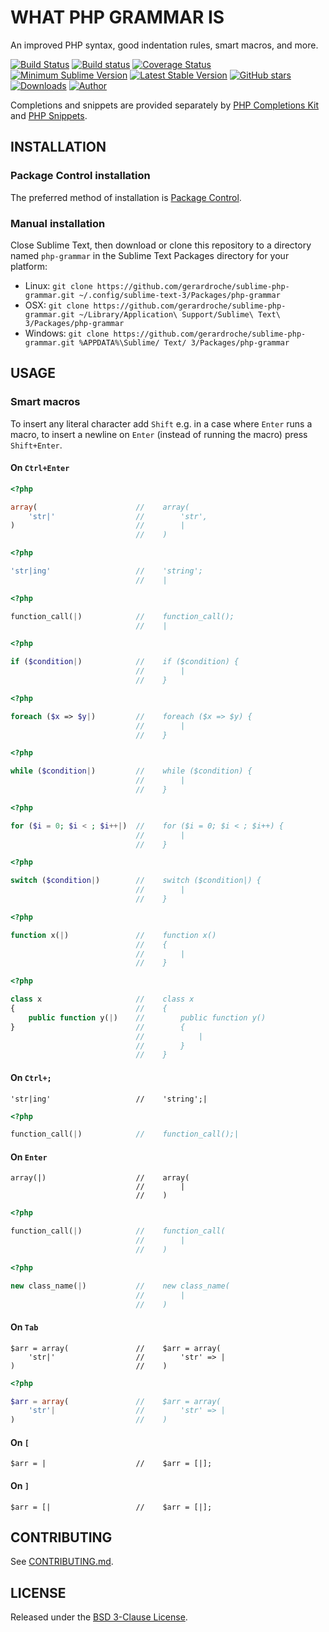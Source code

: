 # WHAT PHP GRAMMAR IS

An improved PHP syntax, good indentation rules, smart macros, and more.

[![Build Status](https://img.shields.io/travis/gerardroche/sublime-php-grammar/master.svg?style=flat-square)](https://travis-ci.org/gerardroche/sublime-php-grammar) [![Build status](https://img.shields.io/appveyor/ci/gerardroche/sublime-php-grammar/master.svg?style=flat-square)](https://ci.appveyor.com/project/gerardroche/sublime-php-grammar/branch/master) [![Coverage Status](https://img.shields.io/coveralls/gerardroche/sublime-php-grammar/master.svg?style=flat-square)](https://coveralls.io/github/gerardroche/sublime-php-grammar?branch=master) [![Minimum Sublime Version](https://img.shields.io/badge/sublime-%3E%3D%203.0-brightgreen.svg?style=flat-square)](https://sublimetext.com) [![Latest Stable Version](https://img.shields.io/github/tag/gerardroche/sublime-php-grammar.svg?style=flat-square&label=stable)](https://github.com/gerardroche/sublime-php-grammar/tags) [![GitHub stars](https://img.shields.io/github/stars/gerardroche/sublime-php-grammar.svg?style=flat-square)](https://github.com/gerardroche/sublime-php-grammar/stargazers) [![Downloads](https://img.shields.io/packagecontrol/dt/php-grammar.svg?style=flat-square)](https://packagecontrol.io/packages/php-grammar) [![Author](https://img.shields.io/badge/twitter-gerardroche-blue.svg?style=flat-square)](https://twitter.com/gerardroche)

Completions and snippets are provided separately by [PHP Completions Kit](https://packagecontrol.io/browse/authors/gerardroche) and [PHP Snippets](https://packagecontrol.io/browse/authors/gerardroche).

## INSTALLATION

### Package Control installation

The preferred method of installation is [Package Control](https://packagecontrol.io/browse/authors/gerardroche).

### Manual installation

Close Sublime Text, then download or clone this repository to a directory named `php-grammar` in the Sublime Text Packages directory for your platform:

* Linux: `git clone https://github.com/gerardroche/sublime-php-grammar.git ~/.config/sublime-text-3/Packages/php-grammar`
* OSX: `git clone https://github.com/gerardroche/sublime-php-grammar.git ~/Library/Application\ Support/Sublime\ Text\ 3/Packages/php-grammar`
* Windows: `git clone https://github.com/gerardroche/sublime-php-grammar.git %APPDATA%\Sublime/ Text/ 3/Packages/php-grammar`

## USAGE

### Smart macros

To insert any literal character add `Shift` e.g. in a case where `Enter` runs a macro, to insert a newline on `Enter` (instead of running the macro) press `Shift+Enter`.

#### On `Ctrl+Enter`

```php
<?php

array(                      //    array(
    'str|'                  //        'str',
)                           //        |
                            //    )
```

```php
<?php

'str|ing'                   //    'string';
                            //    |
```

```php
<?php

function_call(|)            //    function_call();
                            //    |
```

```php
<?php

if ($condition|)            //    if ($condition) {
                            //        |
                            //    }
```

```php
<?php

foreach ($x => $y|)         //    foreach ($x => $y) {
                            //        |
                            //    }
```

```php
<?php

while ($condition|)         //    while ($condition) {
                            //        |
                            //    }
```

```php
<?php

for ($i = 0; $i < ; $i++|)  //    for ($i = 0; $i < ; $i++) {
                            //        |
                            //    }
```

```php
<?php

switch ($condition|)        //    switch ($condition|) {
                            //        |
                            //    }
```

```php
<?php

function x(|)               //    function x()
                            //    {
                            //        |
                            //    }
```

```php
<?php

class x                     //    class x
{                           //    {
    public function y(|)    //        public function y()
}                           //        {
                            //            |
                            //        }
                            //    }
```

#### On `Ctrl+;`

```
'str|ing'                   //    'string';|
```

```php
<?php

function_call(|)            //    function_call();|
```

#### On `Enter`

```
array(|)                    //    array(
                            //        |
                            //    )
```

```php
<?php

function_call(|)            //    function_call(
                            //        |
                            //    )
```

```php
<?php

new class_name(|)           //    new class_name(
                            //        |
                            //    )
```

#### On `Tab`

```
$arr = array(               //    $arr = array(
    'str|'                  //        'str' => |
)                           //    )
```

```php
<?php

$arr = array(               //    $arr = array(
    'str'|                  //        'str' => |
)                           //    )
```

#### On `[`

```
$arr = |                    //    $arr = [|];
```

#### On `]`

```
$arr = [|                   //    $arr = [|];
```

## CONTRIBUTING

See [CONTRIBUTING.md](CONTRIBUTING.md).

## LICENSE

Released under the [BSD 3-Clause License](LICENSE).
